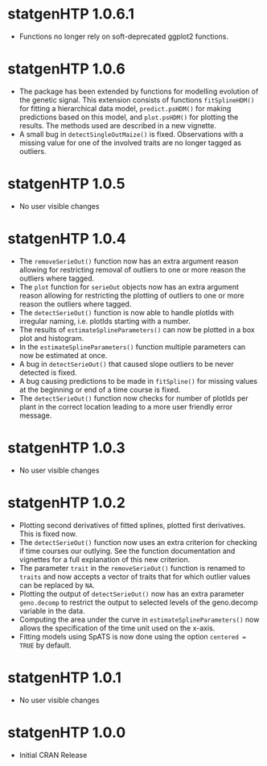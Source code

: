 # statgenHTP 1.0.6.1

* Functions no longer rely on soft-deprecated ggplot2 functions.

# statgenHTP 1.0.6

* The package has been extended by functions for modelling evolution of the genetic signal. This extension consists of functions `fitSplineHDM()` for fitting a hierarchical data model, `predict.psHDM()` for making predictions based on this model, and `plot.psHDM()` for plotting the results. The methods used are described in a new vignette.
* A small bug in `detectSingleOutMaize()` is fixed. Observations with a missing value for one of the involved traits are no longer tagged as outliers.

# statgenHTP 1.0.5

* No user visible changes

# statgenHTP 1.0.4

* The `removeSerieOut()` function now has an extra argument reason allowing for restricting removal of outliers to one or more reason the outliers where tagged.
* The `plot` function for `serieOut` objects now has an extra argument reason allowing for restricting the plotting of outliers to one or more reason the outliers where tagged.
* The `detectSerieOut()` function is now able to handle plotIds with irregular naming, i.e. plotIds starting with a number.
* The results of `estimateSplineParameters()` can now be plotted in a box plot and histogram.
* In the `estimateSplineParameters()` function multiple parameters can now be estimated at once.
* A bug in `detectSerieOut()` that caused slope outliers to be never detected is fixed.
* A bug causing predictions to be made in `fitSpline()` for missing values at the beginning or end of a time course is fixed.
* The `detectSerieOut()` function now checks for number of plotIds per plant in the correct location leading to a more user friendly error message.

# statgenHTP 1.0.3

* No user visible changes

# statgenHTP 1.0.2

* Plotting second derivatives of fitted splines, plotted first derivatives. This is fixed now. 
* The `detectSerieOut()` function now uses an extra criterion for checking if time courses our outlying. See the function documentation and vignettes for a full explanation of this new criterion.
* The parameter `trait` in the `removeSerieOut()` function is renamed to `traits` and now accepts a vector of traits that for which outlier values can be replaced by `NA`.
* Plotting the output of `detectSerieOut()` now has an extra parameter `geno.decomp` to restrict the output to selected levels of the geno.decomp variable in the data.
* Computing the area under the curve in `estimateSplineParameters()` now allows the specification of the time unit used on the x-axis.
* Fitting models using SpATS is now done using the option `centered = TRUE` by default.

# statgenHTP 1.0.1

* No user visible changes

# statgenHTP 1.0.0

* Initial CRAN Release
